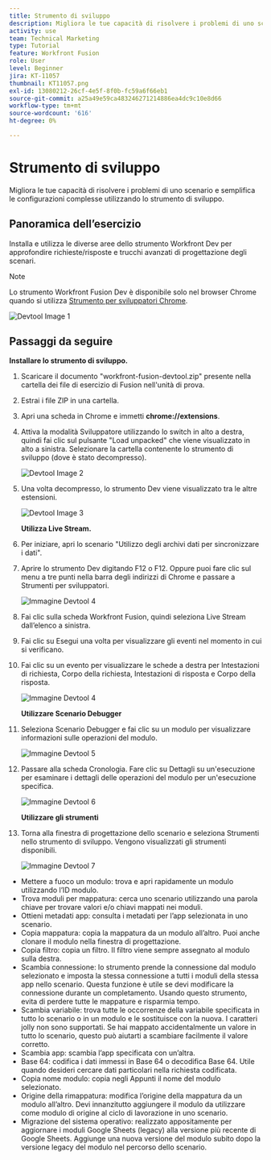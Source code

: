 ```yaml
---
title: Strumento di sviluppo
description: Migliora le tue capacità di risolvere i problemi di uno scenario e semplifica le configurazioni complesse utilizzando DevTool.
activity: use
team: Technical Marketing
type: Tutorial
feature: Workfront Fusion
role: User
level: Beginner
jira: KT-11057
thumbnail: KT11057.png
exl-id: 13080212-26cf-4e5f-8f0b-fc59a6f66eb1
source-git-commit: a25a49e59ca483246271214886ea4dc9c10e8d66
workflow-type: tm+mt
source-wordcount: '616'
ht-degree: 0%

---
```


# Strumento di sviluppo

Migliora le tue capacità di risolvere i problemi di uno scenario e semplifica le configurazioni complesse utilizzando lo strumento di sviluppo.

## Panoramica dell’esercizio

Installa e utilizza le diverse aree dello strumento Workfront Dev per approfondire richieste/risposte e trucchi avanzati di progettazione degli scenari.

>[!NOTE]
>
>Lo strumento Workfront Fusion Dev è disponibile solo nel browser Chrome quando si utilizza [Strumento per sviluppatori Chrome](https://developer.chrome.com/docs/devtools/).

![Devtool Image 1](../12-exercises/assets/devtool-walkthrough-1.png)

## Passaggi da seguire

**Installare lo strumento di sviluppo.**

1. Scaricare il documento &quot;workfront-fusion-devtool.zip&quot; presente nella cartella dei file di esercizio di Fusion nell&#39;unità di prova.
1. Estrai i file ZIP in una cartella.
1. Apri una scheda in Chrome e immetti **chrome://extensions**.
1. Attiva la modalità Sviluppatore utilizzando lo switch in alto a destra, quindi fai clic sul pulsante &quot;Load unpacked&quot; che viene visualizzato in alto a sinistra. Selezionare la cartella contenente lo strumento di sviluppo (dove è stato decompresso).

   ![Devtool Image 2](../12-exercises/assets/devtool-walkthrough-2.png)

1. Una volta decompresso, lo strumento Dev viene visualizzato tra le altre estensioni.

   ![Devtool Image 3](../12-exercises/assets/devtool-walkthrough-3.png)

   **Utilizza Live Stream.**

1. Per iniziare, apri lo scenario &quot;Utilizzo degli archivi dati per sincronizzare i dati&quot;.
1. Aprire lo strumento Dev digitando F12 o F12. Oppure puoi fare clic sul menu a tre punti nella barra degli indirizzi di Chrome e passare a Strumenti per sviluppatori.

   ![Immagine Devtool 4](../12-exercises/assets/navigate-to-devtools.png)

1. Fai clic sulla scheda Workfront Fusion, quindi seleziona Live Stream dall’elenco a sinistra.
1. Fai clic su Esegui una volta per visualizzare gli eventi nel momento in cui si verificano.
1. Fai clic su un evento per visualizzare le schede a destra per Intestazioni di richiesta, Corpo della richiesta, Intestazioni di risposta e Corpo della risposta.

   ![Immagine Devtool 4](../12-exercises/assets/devtool-walkthrough-4.png)

   **Utilizzare Scenario Debugger**

1. Seleziona Scenario Debugger e fai clic su un modulo per visualizzare informazioni sulle operazioni del modulo.

   ![Immagine Devtool 5](../12-exercises/assets/devtool-walkthrough-5.png)

1. Passare alla scheda Cronologia. Fare clic su Dettagli su un&#39;esecuzione per esaminare i dettagli delle operazioni del modulo per un&#39;esecuzione specifica.

   ![Immagine Devtool 6](../12-exercises/assets/devtool-walkthrough-6.png)

   **Utilizzare gli strumenti**

1. Torna alla finestra di progettazione dello scenario e seleziona Strumenti nello strumento di sviluppo. Vengono visualizzati gli strumenti disponibili.

   ![Immagine Devtool 7](../12-exercises/assets/devtool-walkthrough-7.png)

+ Mettere a fuoco un modulo: trova e apri rapidamente un modulo utilizzando l’ID modulo.
+ Trova moduli per mappatura: cerca uno scenario utilizzando una parola chiave per trovare valori e/o chiavi mappati nei moduli.
+ Ottieni metadati app: consulta i metadati per l’app selezionata in uno scenario.
+ Copia mappatura: copia la mappatura da un modulo all’altro. Puoi anche clonare il modulo nella finestra di progettazione.
+ Copia filtro: copia un filtro. Il filtro viene sempre assegnato al modulo sulla destra.
+ Scambia connessione: lo strumento prende la connessione dal modulo selezionato e imposta la stessa connessione a tutti i moduli della stessa app nello scenario. Questa funzione è utile se devi modificare la connessione durante un completamento. Usando questo strumento, evita di perdere tutte le mappature e risparmia tempo.
+ Scambia variabile: trova tutte le occorrenze della variabile specificata in tutto lo scenario o in un modulo e le sostituisce con la nuova. I caratteri jolly non sono supportati. Se hai mappato accidentalmente un valore in tutto lo scenario, questo può aiutarti a scambiare facilmente il valore corretto.
+ Scambia app: scambia l’app specificata con un’altra.
+ Base 64: codifica i dati immessi in Base 64 o decodifica Base 64. Utile quando desideri cercare dati particolari nella richiesta codificata.
+ Copia nome modulo: copia negli Appunti il nome del modulo selezionato.
+ Origine della rimappatura: modifica l’origine della mappatura da un modulo all’altro. Devi innanzitutto aggiungere il modulo da utilizzare come modulo di origine al ciclo di lavorazione in uno scenario.
+ Migrazione del sistema operativo: realizzato appositamente per aggiornare i moduli Google Sheets (legacy) alla versione più recente di Google Sheets. Aggiunge una nuova versione del modulo subito dopo la versione legacy del modulo nel percorso dello scenario.
